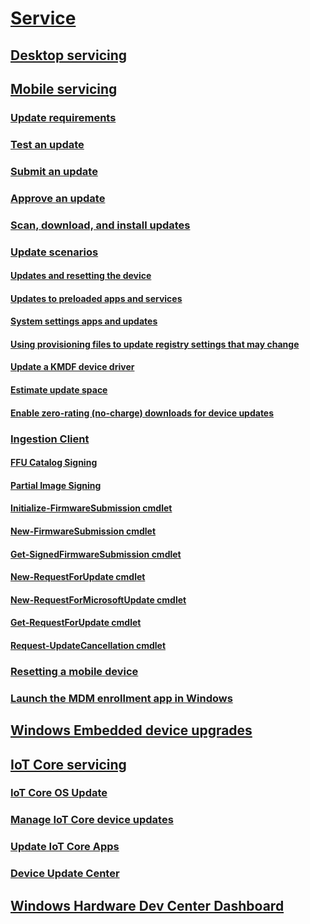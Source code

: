 # [Service](index.md)
## [Desktop servicing](desktop/resetting-the-pc.md)
## [Mobile servicing](mobile/index.md)
### [Update requirements](mobile/update-requirements.md)
### [Test an update](mobile/test-an-update.md)
### [Submit an update](mobile/submit-an-update.md)
### [Approve an update](mobile/approve-an-update.md)
### [Scan, download, and install updates](mobile/scan--download--and-install-updates.md)
### [Update scenarios](mobile/update-scenarios.md)
#### [Updates and resetting the device](mobile/updates-and-resetting-the-phone.md)
#### [Updates to preloaded apps and services](mobile/updates-to-preloaded-apps-and-services.md)
#### [System settings apps and updates](mobile/system-settings-apps-and-updates.md)
#### [Using provisioning files to update registry settings that may change](mobile/using-provisioning-files-to-update-registry-settings-that-may-change.md)
#### [Update a KMDF device driver](mobile/update-a-kmdf-device-driver.md)
#### [Estimate update space](mobile/estimate-update-space.md)
#### [Enable zero-rating (no-charge) downloads for device updates](mobile/enable-zero-rating--no-charge--downloads-for-device-updates.md)
### [Ingestion Client](mobile/ingestion-client-for-windows-phone.md)
#### [FFU Catalog Signing](mobile/ffu-catalog-signing.md)
#### [Partial Image Signing](mobile/partial-image-signing.md)
#### [Initialize-FirmwareSubmission cmdlet](mobile/initialize-firmwaresubmission-cmdlet.md)
#### [New-FirmwareSubmission cmdlet](mobile/new-firmwaresubmission-cmdlet.md)
#### [Get-SignedFirmwareSubmission cmdlet](mobile/get-signedfirmwaresubmission-cmdlet.md)
#### [New-RequestForUpdate cmdlet](mobile/new-requestforupdate-cmdlet.md)
#### [New-RequestForMicrosoftUpdate cmdlet](mobile/new-requestformicrosoftupdate-cmdlet.md)
#### [Get-RequestForUpdate cmdlet](mobile/get-requestforupdate-cmdlet.md)
#### [Request-UpdateCancellation cmdlet](mobile/request-updatecancellation.md)
### [Resetting a mobile device](mobile/resetting-the-phone.md)
### [Launch the MDM enrollment app in Windows](mobile/launch-the-mdm-enrollment-app-in-windows.md)
## [Windows Embedded device upgrades](mobile/upgrade-windows-embedded-devices-to-windows-10.md)

## [IoT Core servicing](iot/index.md)
### [IoT Core OS Update](iot/iot-core-update.md)
### [Manage IoT Core device updates](iot/managing-iot-device-update.md)
### [Update IoT Core Apps](iot/updating-iot-core-apps.md)
### [Device Update Center](iot/using-device-update-center.md)

## [Windows Hardware Dev Center Dashboard](https://msdn.microsoft.com/library/windows/hardware/mt786455.aspx)